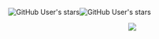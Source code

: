 <img alt="GitHub User's stars" src="https://img.shields.io/github/stars/TheExploration?logo=github&label=Total%20Stars"><img alt="GitHub User's stars" src="https://komarev.com/ghpvc/?username=TheExploration&style=flat&color=blueviolet&label=Profile+Views&base=8000">
<div align="center">
<a href="https://www.newgrounds.com/portal/view/820010">
<img src="https://github-readme-stats.vercel.app/api?username=TheExploration&theme=radical&include_all_commits=true&show_icons=true&hide_border=true&bg_color=ffffff00&count_private=true&custom_title=Stats"/></a></div>
